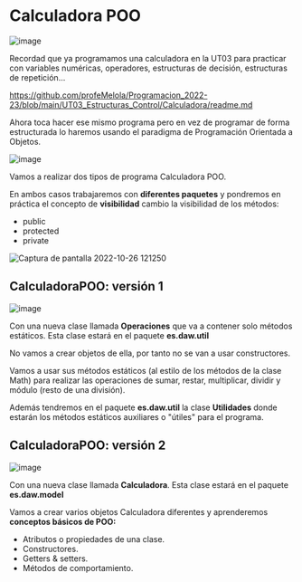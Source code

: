 # Calculadora POO

![image](https://user-images.githubusercontent.com/91023374/194544336-359660e2-45bd-47d8-864c-0af2ae3cb32a.png)

Recordad que ya programamos una calculadora en la UT03 para practicar con variables numéricas, operadores, estructuras de decisión, estructuras de repetición...

https://github.com/profeMelola/Programacion_2022-23/blob/main/UT03_Estructuras_Control/Calculadora/readme.md

Ahora toca hacer ese mismo programa pero en vez de programar de forma estructurada lo haremos usando el paradigma de Programación Orientada a Objetos.

![image](https://user-images.githubusercontent.com/91023374/197996494-e8d162ae-4a23-40e0-86be-07ae5cd0eab1.png)


Vamos a realizar dos tipos de programa Calculadora POO.

En ambos casos trabajaremos con **diferentes paquetes** y pondremos en práctica el concepto de **visibilidad** cambio la visibilidad de los métodos:
- public
- protected
- private


![Captura de pantalla 2022-10-26 121250](https://user-images.githubusercontent.com/91023374/198000549-855df116-3794-40cb-a976-23860fc44bfa.jpg)


## CalculadoraPOO: versión 1

![image](https://user-images.githubusercontent.com/91023374/197997786-5c5e200a-7bf0-435e-a2a7-c612728ae35b.png)


Con una nueva clase llamada **Operaciones** que va a contener solo métodos estáticos. Esta clase estará en el paquete **es.daw.util**

No vamos a crear objetos de ella, por tanto no se van a usar constructores.

Vamos a usar sus métodos estáticos (al estilo de los métodos de la clase Math) para realizar las operaciones de sumar, restar, multiplicar, dividir y módulo (resto de una división).

Además tendremos en el paquete **es.daw.util** la clase **Utilidades** donde estarán los métodos estáticos auxiliares o "útiles" para el programa.

## CalculadoraPOO: versión 2

![image](https://user-images.githubusercontent.com/91023374/197997866-a8feae2c-2313-41a5-8c81-7d2932d5233e.png)

Con una nueva clase llamada **Calculadora**. Esta clase estará en el paquete **es.daw.model**

Vamos a crear varios objetos Calculadora diferentes y aprenderemos **conceptos básicos de POO:**

- Atributos o propiedades de una clase.
- Constructores.
- Getters & setters.
- Métodos de comportamiento.

